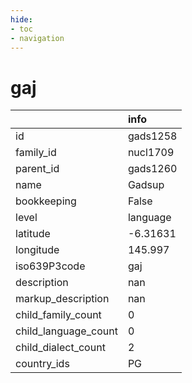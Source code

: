 ```yaml
---
hide:
- toc
- navigation
---
```

# gaj
|                      | info     |
|:---------------------|:---------|
| id                   | gads1258 |
| family_id            | nucl1709 |
| parent_id            | gads1260 |
| name                 | Gadsup   |
| bookkeeping          | False    |
| level                | language |
| latitude             | -6.31631 |
| longitude            | 145.997  |
| iso639P3code         | gaj      |
| description          | nan      |
| markup_description   | nan      |
| child_family_count   | 0        |
| child_language_count | 0        |
| child_dialect_count  | 2        |
| country_ids          | PG       |